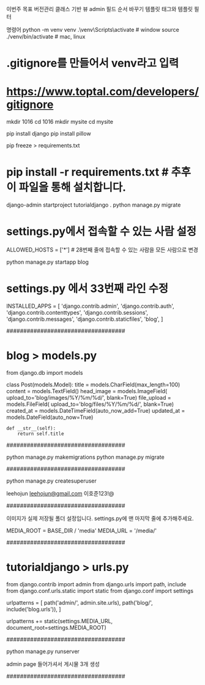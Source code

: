 이번주 목표
버전관리
클래스 기반 뷰
admin 필드 순서 바꾸기
템플릿 태그와 템플릿 필터

명령어
python -m venv venv
.\venv\Scripts\activate # window
source ./venv/bin/activate # mac, linux

# .gitignore를 만들어서 venv라고 입력

# https://www.toptal.com/developers/gitignore

mkdir 1016
cd 1016
mkdir mysite
cd mysite

pip install django
pip install pillow

pip freeze > requirements.txt

# pip install -r requirements.txt # 추후 이 파일을 통해 설치합니다.

django-admin startproject tutorialdjango .
python manage.py migrate

# settings.py에서 접속할 수 있는 사람 설정

ALLOWED_HOSTS = ['*'] # 28번째 줄에 접속할 수 있는 사람을 모든 사람으로 변경

python manage.py startapp blog

# settings.py 에서 33번째 라인 수정

INSTALLED_APPS = [
'django.contrib.admin',
'django.contrib.auth',
'django.contrib.contenttypes',
'django.contrib.sessions',
'django.contrib.messages',
'django.contrib.staticfiles',
'blog',
]

###################################

# blog > models.py

from django.db import models

class Post(models.Model):
title = models.CharField(max_length=100)
content = models.TextField()
head_image = models.ImageField(
upload_to='blog/images/%Y/%m/%d/', blank=True)
file_upload = models.FileField(
upload_to='blog/files/%Y/%m/%d/', blank=True)
created_at = models.DateTimeField(auto_now_add=True)
updated_at = models.DateField(auto_now=True)

    def __str__(self):
        return self.title

###################################

python manage.py makemigrations
python manage.py migrate

###################################

python manage.py createsuperuser

leehojun
leehojun@gmail.com
이호준123!@

###################################

이미지가 실제 저장될 폴더 설정입니다.
settings.py에 맨 마지막 줄에 추가해주세요.

MEDIA_ROOT = BASE_DIR / 'media'
MEDIA_URL = '/media/'

###################################

# tutorialdjango > urls.py

from django.contrib import admin
from django.urls import path, include
from django.conf.urls.static import static
from django.conf import settings

urlpatterns = [
path('admin/', admin.site.urls),
path('blog/', include('blog.urls')),
]

urlpatterns += static(settings.MEDIA_URL, document_root=settings.MEDIA_ROOT)

###################################

python manage.py runserver

admin page 들어가셔서 게시물 3개 생성

###################################
